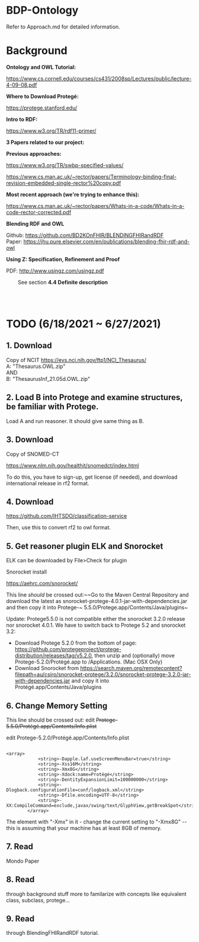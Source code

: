 # BDP-Ontology

Refer to Approach.md for detailed information.


# Background


**Ontology and OWL Tutorial:**

https://www.cs.cornell.edu/courses/cs431/2008sp/Lectures/public/lecture-4-09-08.pdf


**Where to Download Protegé:**

https://protege.stanford.edu/


**Intro to RDF:**

https://www.w3.org/TR/rdf11-primer/


**3 Papers related to our project:**

**Previous approaches:**

https://www.w3.org/TR/swbp-specified-values/

https://www.cs.man.ac.uk/~rector/papers/Terminology-binding-final-revision-embedded-single-rector%20copy.pdf

**Most recent approach (we're trying to enhance this):**

https://www.cs.man.ac.uk/~rector/papers/Whats-in-a-code/Whats-in-a-code-rector-corrected.pdf



**Blending RDF and OWL**

Github: https://github.com/BD2KOnFHIR/BLENDINGFHIRandRDF <br>
Paper: https://jhu.pure.elsevier.com/en/publications/blending-fhir-rdf-and-owl

**Using Z: Specification, Refinement and Proof**

PDF: http://www.usingz.com/usingz.pdf

&nbsp; &nbsp; &nbsp; &nbsp; See section __4.4 Definite description__

<br>
<br>

# TODO (6/18/2021 ~ 6/27/2021)


## 1. Download

Copy of NCIT
https://evs.nci.nih.gov/ftp1/NCI_Thesaurus/
<br>
A: "Thesaurus.OWL.zip"<br>
AND<br>
B: "ThesaurusInf_21.05d.OWL.zip"

## 2. Load B into Protege and examine structures, be familiar with Protege. 
Load A and run reasoner. It should give same thing as B.

## 3. Download

Copy of SNOMED-CT

https://www.nlm.nih.gov/healthit/snomedct/index.html

To do this, you have to sign-up, get license (if needed), and download international release in rf2 format.

## 4. Download 

https://github.com/IHTSDO/classification-service

Then, use this to convert rf2 to owl format.

## 5. Get reasoner plugin ELK and Snorocket

ELK can be downloaded by File>Check for plugin

Snorocket install

https://aehrc.com/snorocket/

This line _should_ be crossed out:~~Go to the Maven Central Repository and download the latest as snorocket-protege-4.0.1-jar-with-dependencies.jar and then copy it into Protege-~
5.5.0/Protege.app/Contents/Java/plugins~

Update: Protege5.5.0 is not compatible either the snorocket 3.2.0 release nor snorocket 4.0.1.  We have to switch back to Protege 5.2 and snorocket 3.2:

* Download Protege 5.2.0 from the bottom of page: https://github.com/protegeproject/protege-distribution/releases/tag/v5.2.0, then unzip and (optionally) move
Protege-5.2.0/Protégé.app to /Applications.  (Mac OSX Only)
* Download Snorocket from https://search.maven.org/remotecontent?filepath=au/csiro/snorocket-protege/3.2.0/snorocket-protege-3.2.0-jar-with-dependencies.jar and
copy it into Protégé.app/Contents/Java/plugins

## 6. Change Memory Setting 

This line should be crossed out: edit ~~Protege-5.5.0/Protégé.app/Contents/Info.plist~~

edit Protege-5.2.0/Protégé.app/Contents/Info.plist
```

<array>
            <string>-Dapple.laf.useScreenMenuBar=true</string>
            <string>-Xss16M</string>
            <string>-Xmx8G</string>
            <string>-Xdock:name=Protégé</string>
            <string>-DentityExpansionLimit=100000000</string>
            <string>-Dlogback.configurationFile=conf/logback.xml</string>
            <string>-Dfile.encoding=UTF-8</string>
            <string>-XX:CompileCommand=exclude,javax/swing/text/GlyphView,getBreakSpot</string>
        </array>
```

The element with "-Xmx" in it - change the current setting to "-Xmx8G"   -- this is assuming that your machine has at least 8GB of memory.
        
        

## 7. Read 

Mondo Paper

## 8. Read 

through background stuff more to familarize with concepts like equivalent class, subclass, protege...

## 9. Read 

through BlendingFHIRandRDF tutorial.




